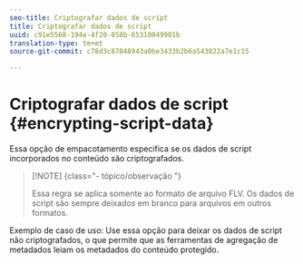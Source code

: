 ```yaml
---
seo-title: Criptografar dados de script
title: Criptografar dados de script
uuid: c91e5568-194e-4f20-858b-65310049901b
translation-type: tm+mt
source-git-commit: c78d3c87848943a0be3433b2b6a543822a7e1c15

---
```



# Criptografar dados de script {#encrypting-script-data}

Essa opção de empacotamento especifica se os dados de script incorporados no conteúdo são criptografados.

>[!NOTE] {class=&quot;- tópico/observação &quot;}
>
>Essa regra se aplica somente ao formato de arquivo FLV. Os dados de script são sempre deixados em branco para arquivos em outros formatos.

Exemplo de caso de uso: Use essa opção para deixar os dados de script não criptografados, o que permite que as ferramentas de agregação de metadados leiam os metadados do conteúdo protegido.
